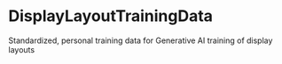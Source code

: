 # DisplayLayoutTrainingData
Standardized, personal training data for Generative AI training of display layouts
